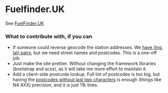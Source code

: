# Fuelfinder.UK

See [FuelFinder.UK](https://fuelfinder.uk)

### What to contribute with, if you can

- If someone could reverse geocode the station addresses. We [have (lng, lat) pairs](https://github.com/sztanko/fuelfinder/blob/master/fuelfinder/public/stations.json), but we need street names and postcodes. This is a one-off job.
- Just make the site prettier. Without changing the framework libraries (bootstrap and scss), as it will take me more effort to maintain it.
- Add a client-side postcode lookup. Full list of postcodes is too big, but having the [postcodes without last two characters](https://github.com/sztanko/fuelfinder/blob/master/data/postcode_parts.csv) is enough (things like N4 4XX) precision, and it is just 11k lines.

